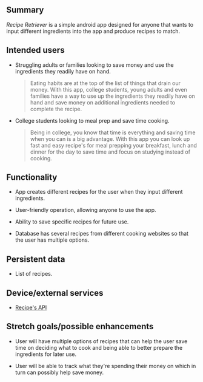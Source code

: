## Summary

<i> Recipe Retriever </i> is a simple android app designed for anyone that wants to input different ingredients into the app and produce recipes to match.

## Intended users

* Struggling adults or families looking to save money and use the ingredients they readily have on hand.

  > Eating habits are at the top of the list of things that drain our money. With this app, college students, young adults and even families have a way to use up the ingredients they readily have on hand and save money on additional ingredients needed to complete the recipe.
    
* College students looking to meal prep and save time cooking.

    > Being in college, you know that time is everything and saving time when you can is a big advantage. With this app you can look up fast and easy recipe's for meal prepping your breakfast, lunch and dinner for the day to save time and focus on studying instead of cooking.
    
## Functionality

* App creates different recipes for the user when they input different ingredients.

* User-friendly operation, allowing anyone to use the app.

* Ability to save specific recipes for future use.

* Database has several recipes from different cooking websites so that the user has multiple options.

## Persistent data

* List of recipes. 

## Device/external services

* <p> <a href="http://www.recipepuppy.com/">
  Recipe's API
</a> </p>

## Stretch goals/possible enhancements 

* User will have multiple options of recipes that can help the user save time on deciding what to cook and being able to better prepare the ingredients for later use.

* User will be able to track what they're spending their money on which in turn can possibly help save money.